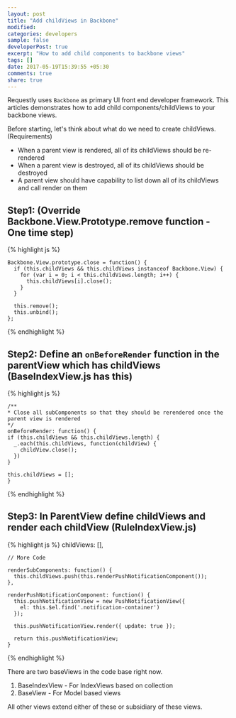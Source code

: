 ```yaml
---
layout: post
title: "Add childViews in Backbone"
modified:
categories: developers
sample: false
developerPost: true
excerpt: "How to add child components to backbone views"
tags: []
date: 2017-05-19T15:39:55 +05:30
comments: true
share: true
---
```


Requestly uses `Backbone` as primary UI front end developer framework. This articles demonstrates how to add 
child components/childViews to your backbone views.
 
Before starting, let's think about what do we need to create childViews. (Requirements)
- When a parent view is rendered, all of its childViews should be re-rendered
- When a parent view is destroyed, all of its childViews should be destroyed
- A parent view should have capability to list down all of its childViews and call render on them

## Step1: (Override Backbone.View.Prototype.remove function - One time step) 

{% highlight js %}

    Backbone.View.prototype.close = function() {
      if (this.childViews && this.childViews instanceof Backbone.View) {
        for (var i = 0; i < this.childViews.length; i++) {
          this.childViews[i].close();
        }
      }
    
      this.remove();
      this.unbind();
    };
{% endhighlight %}

## Step2: Define an `onBeforeRender` function in the parentView which has childViews (BaseIndexView.js has this)

{% highlight js %}
    
    /**
    * Close all subComponents so that they should be rerendered once the parent view is rendered
    */
    onBeforeRender: function() {
    if (this.childViews && this.childViews.length) {
      _.each(this.childViews, function(childView) {
        childView.close();
      })
    }
    
    this.childViews = [];
    }
{% endhighlight %}

## Step3: In ParentView define childViews and render each childView (RuleIndexView.js)

{% highlight js %}
    childViews: [],
    
    // More Code
    
    renderSubComponents: function() {
      this.childViews.push(this.renderPushNotificationComponent());
    },
    
    renderPushNotificationComponent: function() {
      this.pushNotificationView = new PushNotificationView({
        el: this.$el.find('.notification-container')
      });
    
      this.pushNotificationView.render({ update: true });
    
      return this.pushNotificationView;
    }
 
{% endhighlight %}

There are two baseViews in the code base right now.
1. BaseIndexView - For IndexViews based on collection
2. BaseView - For Model based views
 
All other views extend either of these or subsidiary of these views.